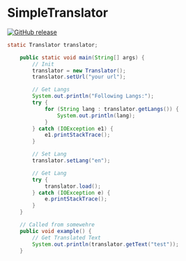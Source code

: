 # SimpleTranslator
[![GitHub release](https://img.shields.io/github/release/xRealNeon/SimpleTranslator.svg)](https://GitHub.com/xRealNeon/SimpleTranslator/releases/)

```Java
static Translator translator;

	public static void main(String[] args) {
		// Init
		translator = new Translator();
		translator.setUrl("your url");

		// Get Langs
		System.out.println("Following Langs:");
		try {
			for (String lang : translator.getLangs()) {
				System.out.println(lang);
			}
		} catch (IOException e1) {
			e1.printStackTrace();
		}

		// Set Lang
		translator.setLang("en");

		// Get Lang
		try {
			translator.load();
		} catch (IOException e) {
			e.printStackTrace();
		}
	}

	// Called from somewehre
	public void example() {
		// Get Translated Text
		System.out.println(translator.getText("test"));
	}
```
